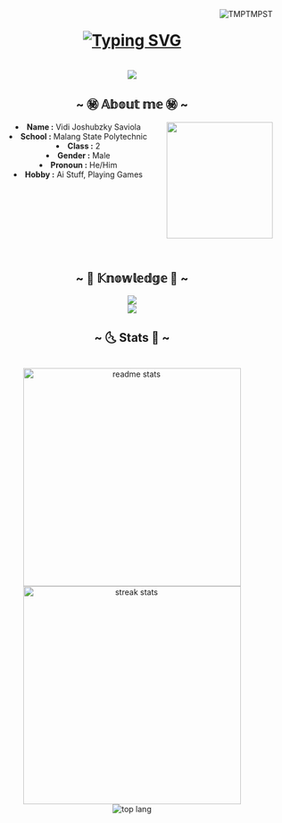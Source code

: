 <body>
<img align="right" src="https://komarev.com/ghpvc/?username=TMTMPST&label=Profile%20views&color=0e75b6&style=flat" alt="TMPTMPST"/>
    <center>
        <h1 align="center"><a href="https://git.io/typing-svg"><img src="https://readme-typing-svg.herokuapp.com?font=Horizon+Bold&size=30&pause=1000&color=C01ABC&width=435&lines=~+Welcome+To+My+Profile+~;I'm+Vidi!!" alt="Typing SVG" ></a></h1>
        <br>
        <div align="center">
            <img src="https://i.imgur.com/oo2ezd3.gif" />
        </div>
        <div>
            <h2 align="center">~ ㊙️ 𝔸𝕓𝕠𝕦𝕥 𝕞𝕖 ㊙️ ~ </h2>
                <div align="center">
                    <img src="https://media.tenor.com/zzKH8jjb5WoAAAAC/guruguru-hololive.gif" align="right" width="190px" height="208.5px"> 
                </div>
            <li> <b>Name :</b> Vidi Joshubzky Saviola </li>
            <li> <b>School  :</b> Malang State Polytechnic </li>
            <li> <b>Class   :</b> 2 </li>
            <li> <b>Gender  :</b> Male </li>
            <li> <b>Pronoun :</b> He/Him </li>
            <li> <b>Hobby   :</b> Ai Stuff, Playing Games </li>
            <br><br><br><br><br><br><br><br>
        </div>
        <div>
            <h2 align="center">~ 📖 𝕂𝕟𝕠𝕨𝕝𝕖𝕕𝕘𝕖 📖 ~</h2>
                <p align="center">
                <img src="https://skillicons.dev/icons?i=java,git,html,css"><br>
                <img src="https://skillicons.dev/icons?i=photoshop,vscode,pr,md">
                </p>
                </div>
        </div>
        <div>
            <h2 align="center">~ 🌜	 Stats 🌛 ~</h2><br>
                <div align="center">
                    <img width=390 src="https://github-readme-stats.vercel.app/api?username=TMTMPST&theme=dracula&show_icons=true&hide_border=false&count_private=true" alt="readme stats"/>
                    <img width=390 src="https://github-readme-streak-stats.herokuapp.com/?user=TMTMPST&theme=dracula&hide_border=false" alt="streak stats"/>
                    </br>
                    <img width 325 src="https://github-readme-stats.vercel.app/api/top-langs/?username=TMTMPST&theme=dracula&show_icons=true&hide_border=false&layout=compact" alt="top lang"/>
                </div>
        </div>
